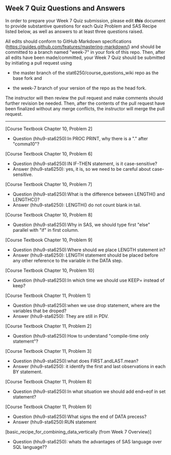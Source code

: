 ## Week 7 Quiz Questions and Answers

In order to prepare your Week 7 Quiz submission, please edit ***this*** document to provide substantive questions for each Quiz Problem and SAS Recipe listed below, as well as answers to at least three questions raised.

All edits should conform to GitHub Markdown specifications (https://guides.github.com/features/mastering-markdown/) and should be committed to a branch named "week-7" in your fork of this repo. Then, after all edits have been made/committed, your Week 7 Quiz should be submitted by initiating a pull request using

- the master branch of the stat6250/course_questions_wiki repo as the base fork and

- the week-7 branch of your version of the repo as the head fork.

The instructor will then review the pull request and make comments should further revision be needed. Then, after the contents of the pull request have been finalized without any merge conflicts, the instructor will merge the pull request.

********************************************************************************



[Course Textbook Chapter 10, Problem 2]
- Question (hhu9-sta6250):In PROC PRINT, why there is a "." after "comma10"?


[Course Textbook Chapter 10, Problem 6]
- Question (hhu9-sta6250):IN IF-THEN statement, is it case-sensitive?  
- Answer (hhu9-sta6250): yes, it is, so we need to be careful about case-sensitive.

[Course Textbook Chapter 10, Problem 7]
- Question (hhu9-sta6250):What is the difference between LENGTH() and LENGTHC()?
- Answer (hhu9-sta6250): LENGTH() do not count blank in tail.

[Course Textbook Chapter 10, Problem 8]
- Question (hhu9-sta6250):Why in SAS, we should type first "else" parallel with "if" in first column. 

[Course Textbook Chapter 10, Problem 9]
- Question (hhu9-sta6250):Where should we place LENGTH statement in?
- Answer (hhu9-sta6250): LENGTH statement should be placed before any other reference to the variable in the DATA step.

[Course Textbook Chapter 10, Problem 10]
- Question (hhu9-sta6250):In which time we should use KEEP= instead of keep?


[Course Textbook Chapter 11, Problem 1]
- Question (hhu9-sta6250):when we use drop statement, where are the variables that be droped?
- Answer (hhu9-sta6250): They are still in PDV.

[Course Textbook Chapter 11, Problem 2]
- Question (hhu9-sta6250):How to understand "compile-time only statement"?


[Course Textbook Chapter 11, Problem 3]
- Question (hhu9-sta6250):what does FIRST.andLAST.mean?
- Answer (hhu9-sta6250): it identify the first and last observations in each BY statement.

[Course Textbook Chapter 11, Problem 8]
- Question (hhu9-sta6250):In what situation we should add end=eof in set statement?


[Course Textbook Chapter 11, Problem 9]
- Question (hhu9-sta6250):What signs the end of DATA precess?
- Answer (hhu9-sta6250):RUN statement

[basic_recipe_for_combining_data_vertically (from Week 7 Overview)]
- Question (hhu9-sta6250): whats the advantages of SAS language over SQL language??

